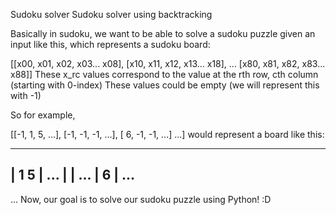 Sudoku solver
Sudoku solver using backtracking

Basically in sudoku, we want to be able to solve a sudoku puzzle given an input like this, which represents a sudoku board:

[[x00, x01, x02, x03... x08],
 [x10, x11, x12, x13... x18],
 ...
 [x80, x81, x82, x83... x88]]
These x_rc values correspond to the value at the rth row, cth column (starting with 0-index) These values could be empty (we will represent this with -1)

So for example,

[[-1,  1,  5, ...],
 [-1, -1, -1, ...],
 [ 6, -1, -1, ...]
 ...]
would represent a board like this:

 -----------
|     1   5 | ...
|           | ...
| 6         | ...
 -----------
 ...
Now, our goal is to solve our sudoku puzzle using Python! :D
